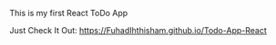 This is my first React ToDo App

Just Check It Out: https://FuhadIhthisham.github.io/Todo-App-React
